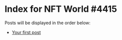 # Index for NFT World #4415
Posts will be displayed in the order below:

- [Your first post](./001-first.md)

